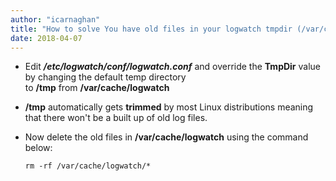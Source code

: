 ```yaml
---
author: "icarnaghan"
title: "How to solve You have old files in your logwatch tmpdir (/var/cache/logwatch)"
date: 2018-04-07
---
```


- Edit **_/etc/logwatch/conf/logwatch.conf_** and override the **TmpDir** value by changing the default temp directory to **/tmp** from **/var/cache/logwatch**
- **/tmp** automatically gets **trimmed** by most Linux distributions meaning that there won't be a built up of old log files.
- Now delete the old files in **/var/cache/logwatch** using the command below:
    
    ```
    rm -rf /var/cache/logwatch/*
    ```
